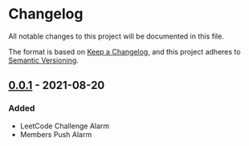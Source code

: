 # Changelog

All notable changes to this project will be documented in this file.

The format is based on [Keep a Changelog](https://keepachangelog.com/en/1.0.0/), and this project adheres to [Semantic Versioning](https://semver.org/spec/v2.0.0.html).

## [0.0.1](https://github.com/olivierlacan/keep-a-changelog/releases/tag/v0.0.1) - 2021-08-20

### Added

- LeetCode Challenge Alarm
- Members Push Alarm

